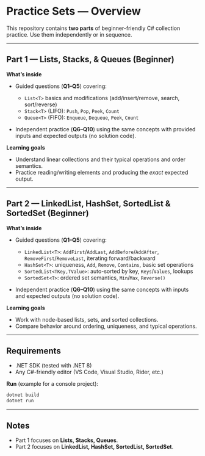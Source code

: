 # Practice Sets — Overview

This repository contains **two parts** of beginner-friendly C# collection practice. Use them independently or in sequence.

---

## Part 1 — Lists, Stacks, & Queues (Beginner)

**What’s inside**

* Guided questions (**Q1–Q5**) covering:

  * `List<T>` basics and modifications (add/insert/remove, search, sort/reverse)
  * `Stack<T>` (LIFO): `Push`, `Pop`, `Peek`, `Count`
  * `Queue<T>` (FIFO): `Enqueue`, `Dequeue`, `Peek`, `Count`
* Independent practice (**Q6–Q10**) using the same concepts with provided inputs and expected outputs (no solution code).

**Learning goals**

* Understand linear collections and their typical operations and order semantics.
* Practice reading/writing elements and producing the *exact* expected output.

---

## Part 2 — LinkedList, HashSet, SortedList & SortedSet (Beginner)

**What’s inside**

* Guided questions (**Q1–Q5**) covering:

  * `LinkedList<T>`: `AddFirst`/`AddLast`, `AddBefore`/`AddAfter`, `RemoveFirst`/`RemoveLast`, iterating forward/backward
  * `HashSet<T>`: uniqueness, `Add`, `Remove`, `Contains`, basic set operations
  * `SortedList<TKey,TValue>`: auto-sorted by key, `Keys`/`Values`, lookups
  * `SortedSet<T>`: ordered set semantics, `Min`/`Max`, `Reverse()`
* Independent practice (**Q6–Q10**) using the same concepts with inputs and expected outputs (no solution code).

**Learning goals**

* Work with node-based lists, sets, and sorted collections.
* Compare behavior around ordering, uniqueness, and typical operations.

---


## Requirements

* .NET SDK (tested with .NET 8)
* Any C#-friendly editor (VS Code, Visual Studio, Rider, etc.)

**Run** (example for a console project):

```bash
dotnet build
dotnet run
```

---

## Notes

* Part 1 focuses on **Lists, Stacks, Queues**.
* Part 2 focuses on **LinkedList, HashSet, SortedList, SortedSet**.
